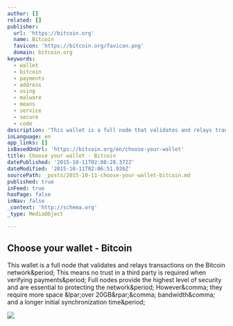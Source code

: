 ```yaml
---
author: []
related: []
publisher:
  url: 'https://bitcoin.org'
  name: Bitcoin
  favicon: 'https://bitcoin.org/favicon.png'
  domain: bitcoin.org
keywords:
  - wallet
  - bitcoin
  - payments
  - address
  - using
  - malware
  - means
  - service
  - secure
  - code
description: 'This wallet is a full node that validates and relays transactions on the Bitcoin network. This means no trust in a third party is required when verifying payments. Full nodes provide the highest level of security and are essential to protecting the network. However, they require more space (over 20GB), bandwidth, and a longer initial synchronization time.'
inLanguage: en
app_links: []
isBasedOnUrl: 'https://bitcoin.org/en/choose-your-wallet'
title: Choose your wallet - Bitcoin
datePublished: '2015-10-11T02:08:28.372Z'
dateModified: '2015-10-11T02:06:51.926Z'
sourcePath: _posts/2015-10-11-choose-your-wallet-bitcoin.md
published: true
inFeed: true
hasPage: false
inNav: false
_context: 'http://schema.org'
_type: MediaObject

---
```

<article style=""><h1>Choose your wallet - Bitcoin</h1><p>This wallet is a full node that validates and relays transactions on the Bitcoin network&amp;period; This means no trust in a third party is required when verifying payments&amp;period; Full nodes provide the highest level of security and are essential to protecting the network&amp;period; However&amp;comma; they require more space &amp;lpar;over 20GB&amp;rpar;&amp;comma; bandwidth&amp;comma; and a longer initial synchronization time&amp;period;</p><img src="https://bitcoin.org/img/icons/opengraph.png" /></article>